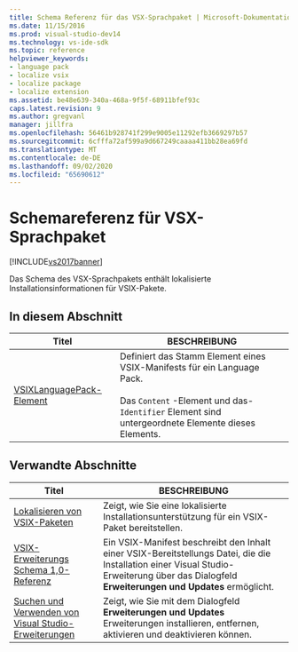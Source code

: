 ```yaml
---
title: Schema Referenz für das VSX-Sprachpaket | Microsoft-Dokumentation
ms.date: 11/15/2016
ms.prod: visual-studio-dev14
ms.technology: vs-ide-sdk
ms.topic: reference
helpviewer_keywords:
- language pack
- localize vsix
- localize package
- localize extension
ms.assetid: be48e639-340a-468a-9f5f-68911bfef93c
caps.latest.revision: 9
ms.author: gregvanl
manager: jillfra
ms.openlocfilehash: 56461b928741f299e9005e11292efb3669297b57
ms.sourcegitcommit: 6cfffa72af599a9d667249caaaa411bb28ea69fd
ms.translationtype: MT
ms.contentlocale: de-DE
ms.lasthandoff: 09/02/2020
ms.locfileid: "65690612"
---
```

# <a name="vsx-language-pack-schema-reference"></a>Schemareferenz für VSX-Sprachpaket
[!INCLUDE[vs2017banner](../includes/vs2017banner.md)]

Das Schema des VSX-Sprachpakets enthält lokalisierte Installationsinformationen für VSIX-Pakete.  
  
## <a name="in-this-section"></a>In diesem Abschnitt  
  
|Titel|BESCHREIBUNG|  
|-----------|-----------------|  
|[VSIXLanguagePack-Element](../extensibility/vsixlanguagepack-element-vsix-language-pack-schema.md)|Definiert das Stamm Element eines VSIX-Manifests für ein Language Pack.<br /><br /> Das `Content` -Element und das- `Identifier` Element sind untergeordnete Elemente dieses Elements.|  
  
## <a name="related-sections"></a>Verwandte Abschnitte  
  
|Titel|BESCHREIBUNG|  
|-----------|-----------------|  
|[Lokalisieren von VSIX-Paketen](../extensibility/localizing-vsix-packages.md)|Zeigt, wie Sie eine lokalisierte Installationsunterstützung für ein VSIX-Paket bereitstellen.|  
|[VSIX-Erweiterungs Schema 1,0-Referenz](https://msdn.microsoft.com/76e410ec-b1fb-4652-ac98-4a4c52e09a2b)|Ein VSIX-Manifest beschreibt den Inhalt einer VSIX-Bereitstellungs Datei, die die Installation einer Visual Studio-Erweiterung über das Dialogfeld **Erweiterungen und Updates** ermöglicht.|  
|[Suchen und Verwenden von Visual Studio-Erweiterungen](../ide/finding-and-using-visual-studio-extensions.md)|Zeigt, wie Sie mit dem Dialogfeld **Erweiterungen und Updates** Erweiterungen installieren, entfernen, aktivieren und deaktivieren können.|

